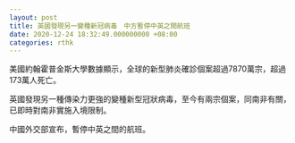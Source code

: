 ```yaml
---
layout: post
title: 英國發現另一變種新冠病毒　中方暫停中英之間航班
date: 2020-12-24 18:32:49.000000000 +08:00
categories: rthk
---
```


美國約翰霍普金斯大學數據顯示，全球的新型肺炎確診個案超過7870萬宗，超過173萬人死亡。

英國發現另一種傳染力更強的變種新型冠狀病毒，至今有兩宗個案，同南非有關，已即時對南非實施入境限制。

中國外交部宣布，暫停中英之間的航班。

